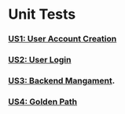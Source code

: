 # Unit Tests
 
 
 ### [US1: User Account Creation](https://docs.google.com/presentation/d/1xwmwEfuH3kQ9uM4jmrSxQMhATvEyEGaRfDgLWH1E-BY/edit?usp=sharing)
 
### [US2: User Login](https://docs.google.com/presentation/d/1450h91pc8rSqYYhGS0d_S6qGDy08Q_CxgrFK151F8lk/edit?usp=sharing)

### [US3: Backend Mangament](https://docs.google.com/presentation/d/1k7YAHJp_DVwbTWKDqWKJLoZH1SHEPtU_nSRdInnnR5I/edit?usp=sharing).

### [US4: Golden Path](https://docs.google.com/presentation/d/19Mo6cHHk78Cs09V6wgsJ_zo-bXItyAQ4AgmjPOmQTug/edit?usp=sharing)




